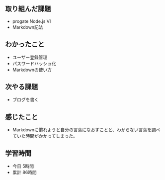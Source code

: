 ## 取り組んだ課題
- progate Node.js Ⅵ
- Markdown記法
## わかったこと
- ユーザー登録管理
- パスワードハッシュ化
- Markdownの使い方
## 次やる課題
- ブログを書く
## 感じたこと
- Markdownに慣れようと自分の言葉になおすことと、わからない言葉を調べていた時間がかかってしまった。
## 学習時間
- 今日 5時間
- 累計 86時間
